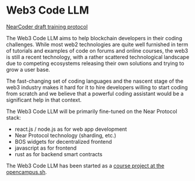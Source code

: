 # Web3 Code LLM

[NearCoder draft training protocol](https://github.com/AnnaValentinaHirsch/Web3CodeLLM/blob/main/NearCoder%20draft%20training%20protocol.jpg)

The Web3 Code LLM aims to help blockchain developers in their coding challenges. While most web2 technologies are quite well furnished in term of tutorials and examples of code on forums and online courses, the web3 is still a recent technology, with a rather scattered technological landscape due to competing ecosystems releasing their own solutions and trying to grow a user base. 

The fast-changing set of coding languages and the nascent stage of the web3 industry makes it hard for it to hire developers willing to start coding from scratch and we believe that a powerful coding assistant would be a significant help in that context. 

The Web3 Code LLM will be primarily fine-tuned on the Near Protocol stack:
- react.js / node.js as for web app development
- Near Protocol technology (sharding, etc.)
- BOS widgets for decentralized frontend
- javascript as for frontend 
- rust as for backend smart contracts

The Web3 Code LLM has been started as a [course project at the opencampus.sh](https://edu.opencampus.sh/en/course/477). 
